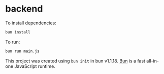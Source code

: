 # backend

To install dependencies:

```bash
bun install
```

To run:

```bash
bun run main.js
```

This project was created using `bun init` in bun v1.1.18. [Bun](https://bun.sh) is a fast all-in-one JavaScript runtime.
